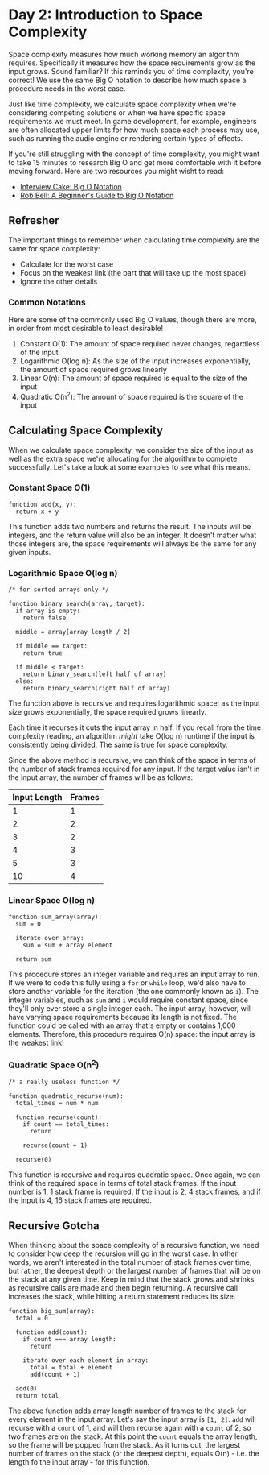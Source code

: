 # Day 2: Introduction to Space Complexity

Space complexity measures how much working memory an algorithm requires. Specifically it measures how the space requirements grow as the input grows. Sound familiar? If this reminds you of time complexity, you're correct! We use the same Big O notation to describe how much space a procedure needs in the worst case.

Just like time complexity, we calculate space complexity when we're considering competing solutions or when we have specific space requirements we must meet. In game development, for example, engineers are often allocated upper limits for how much space each process may use, such as running the audio engine or rendering certain types of effects.

If you're still struggling with the concept of time complexity, you might want to take 15 minutes to research Big O and get more comfortable with it before moving forward. Here are two resources you might wisht to read:
- [Interview Cake: Big O Notation](https://www.interviewcake.com/article/java/big-o-notation-time-and-space-complexity)
- [Rob Bell: A Beginner's Guide to Big O Notation](https://rob-bell.net/2009/06/a-beginners-guide-to-big-o-notation/)

## Refresher

The important things to remember when calculating time complexity are the same for space complexity:
- Calculate for the worst case
- Focus on the weakest link (the part that will take up the most space)
- Ignore the other details

### Common Notations

Here are some of the commonly used Big O values, though there are more, in order from most desirable to least desirable!

1. Constant O(1): The amount of space required never changes, regardless of the input
2. Logarithmic O(log n): As the size of the input increases exponentially, the amount of space required grows linearly
3. Linear O(n): The amount of space required is equal to the size of the input
4. Quadratic O(n<sup>2</sup>): The amount of space required is the square of the input

## Calculating Space Complexity

When we calculate space complexity, we consider the size of the input as well as the extra space we're allocating for the algorithm to complete successfully. Let's take a look at some examples to see what this means.

### Constant Space O(1)

```
function add(x, y):
  return x + y
```

This function adds two numbers and returns the result. The inputs will be integers, and the return value will also be an integer. It doesn't matter what those integers are, the space requirements will always be the same for any given inputs.

### Logarithmic Space O(log n)

```
/* for sorted arrays only */

function binary_search(array, target):
  if array is empty:
    return false

  middle = array[array length / 2]

  if middle == target:
    return true
  
  if middle < target:
    return binary_search(left half of array)
  else:
    return binary_search(right half of array)
```

The function above is recursive and requires logarithmic space: as the input size grows exponentially, the space required grows linearly.

Each time it recurses it cuts the input array in half. If you recall from the time complexity reading, an algorithm _might_ take O(log n) runtime if the input is consistently being divided. The same is true for space complexity.

Since the above method is recursive, we can think of the space in terms of the number of stack frames required for any input. If the target value isn't in the input array, the number of frames will be as follows:

| Input Length | Frames |
|--------|--------|
| 1 | 1 |
| 2 | 2 |
| 3 | 2 |
| 4 | 3 |
| 5 | 3 |
| 10 | 4 |

### Linear Space O(log n)

```
function sum_array(array):
  sum = 0

  iterate over array:
    sum = sum + array element

  return sum
```

This procedure stores an integer variable and requires an input array to run. If we were to code this fully using a `for` or `while` loop, we'd also have to store another variable for the iteration (the one commonly known as `i`). The integer variables, such as `sum` and `i` would require constant space, since they'll only ever store a single integer each. The input array, however, will have varying space requirements because its length is not fixed. The function could be called with an array that's empty or contains 1,000 elements. Therefore, this procedure requires O(n) space: the input array is the weakest link!

### Quadratic Space O(n<sup>2</sup>)

```
/* a really useless function */

function quadratic_recurse(num):
  total_times = num * num

  function recurse(count):
    if count == total_times:
      return
    
    recurse(count + 1)

  recurse(0)
```

This function is recursive and requires quadratic space. Once again, we can think of the required space in terms of total stack frames. If the input number is 1, 1 stack frame is required. If the input is 2, 4 stack frames, and if the input is 4, 16 stack frames are required. 

## Recursive Gotcha

When thinking about the space complexity of a recursive function, we need to consider how deep the recursion will go in the worst case. In other words, we aren't interested in the total number of stack frames over time, but rather, the deepest depth or the largest number of frames that will be on the stack at any given time. Keep in mind that the stack grows and shrinks as recursive calls are made and then begin returning. A recursive call increases the stack, while hitting a return statement reduces its size.

```
function big_sum(array):
  total = 0

  function add(count):
    if count === array length:
      return
    
    iterate over each element in array:
      total = total + element
      add(count + 1)

  add(0)
  return total
```

The above function adds array length number of frames to the stack for every element in the input array. Let's say the input array is `[1, 2]`. `add` will recurse with a `count` of 1, and will then recurse again with a `count` of 2, so two frames are on the stack. At this point the `count` equals the array length, so the frame will be popped from the stack. As it turns out, the largest number of frames on the stack (or the deepest depth), equals O(n) - i.e. the length fo the input array - for this function.